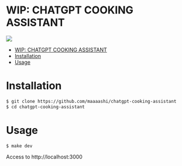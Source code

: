 # WIP: CHATGPT COOKING ASSISTANT

<div><img src="./docs/images/main.png" /></div>

- [WIP: CHATGPT COOKING ASSISTANT](#wip-chatgpt-cooking-assistant)
- [Installation](#installation)
- [Usage](#usage)

# Installation

```bash
$ git clone https://github.com/maaaashi/chatgpt-cooking-assistant
$ cd chatgpt-cooking-assistant
```

# Usage

```bash
$ make dev
```

Access to http://localhost:3000

<!-- # Test

```bash
# Run test
$ npm run test:watch
``` -->
